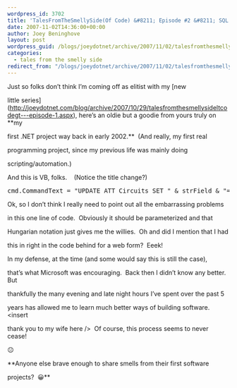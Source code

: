 ```yaml
---
wordpress_id: 3702
title: 'TalesFromTheSmellySide(Of Code) &#8211; Episode #2 &#8211; SQL Injection Infection'
date: 2007-11-02T14:36:00+00:00
author: Joey Beninghove
layout: post
wordpress_guid: /blogs/joeydotnet/archive/2007/11/02/talesfromthesmellyside-of-code-episode-2-sql-injection-infection.aspx
categories:
  - tales from the smelly side
redirect_from: "/blogs/joeydotnet/archive/2007/11/02/talesfromthesmellyside-of-code-episode-2-sql-injection-infection.aspx/"
---
```

Just so folks don&#8217;t think I&#8217;m coming off as elitist with my [new
  
little series](http://joeydotnet.com/blog/archive/2007/10/29/talesfromthesmellysideltcodegt---episode-1.aspx), here&#8217;s an oldie but a goodie from yours truly on **my
  
first&nbsp;.NET project way back in early 2002.**&nbsp; (And really, my first real
  
programming project, since my&nbsp;previous life was&nbsp;mainly&nbsp;doing
  
scripting/automation.)

And this is VB, folks.&nbsp; <gasp>&nbsp; (Notice the title change?)

<div>
  <pre>cmd.CommandText = <span>"UPDATE ATT_Circuits SET "</span> & strField & <span>"='"</span> & strControlText.Replace(<span>"'"</span>, <span>""</span>) & <span>"' WHERE Hostname='"</span> & txtHostname.Text & <span>"'"</span></pre>
</div>

Ok, so I don&#8217;t think I really need to point out all the embarrassing problems
  
in this one line of code.&nbsp; Obviously it should be parameterized and that
  
Hungarian notation just gives me the willies.&nbsp; Oh and did I mention that I had
  
this in right in the code behind for a web form?&nbsp; Eeek!

In my defense, at the time (and some would say this is still the case),
  
that&#8217;s what Microsoft was encouraging.&nbsp; Back then I didn&#8217;t know any better.&nbsp; But
  
thankfully the many evening and late night hours I&#8217;ve spent over the past&nbsp;5
  
years has allowed me to learn much better ways of building software.&nbsp; <insert
  
thank you to my wife here />&nbsp; Of course, this process seems to never cease!&nbsp;
  
😐

**Anyone else brave enough to share smells from their first software
  
projects?&nbsp; 😀**

&nbsp;